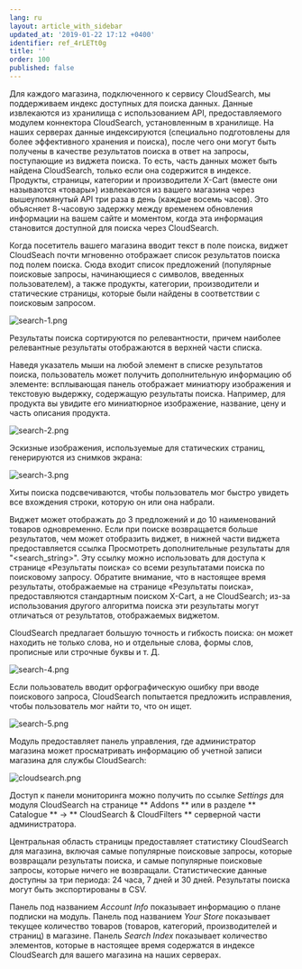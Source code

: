 ```yaml
---
lang: ru
layout: article_with_sidebar
updated_at: '2019-01-22 17:12 +0400'
identifier: ref_4rLETt0g
title: ''
order: 100
published: false
---
```

Для каждого магазина, подключенного к сервису CloudSearch, мы поддерживаем индекс доступных для поиска данных. Данные извлекаются из хранилища с использованием API, предоставляемого модулем коннектора CloudSearch, установленным в хранилище. На наших серверах данные индексируются (специально подготовлены для более эффективного хранения и поиска), после чего они могут быть получены в качестве результатов поиска в ответ на запросы, поступающие из виджета поиска. То есть, часть данных может быть найдена CloudSearch, только если она содержится в индексе. Продукты, страницы, категории и производители X-Cart (вместе они называются «товары») извлекаются из вашего магазина через вышеупомянутый API три раза в день (каждые восемь часов). Это объясняет 8-часовую задержку между временем обновления информации на вашем сайте и моментом, когда эта информация становится доступной для поиска через CloudSearch.

Когда посетитель вашего магазина вводит текст в поле поиска, виджет CloudSeach почти мгновенно отображает список результатов поиска под полем поиска. Сюда входит список предложений (популярные поисковые запросы, начинающиеся с символов, введенных пользователем), а также продукты, категории, производители и статические страницы, которые были найдены в соответствии с поисковым запросом.

![search-1.png]({{site.baseurl}}/attachments/ref_5IHjr19k/search-1.png)

Результаты поиска сортируются по релевантности, причем наиболее релевантные результаты отображаются в верхней части списка.

Наведя указатель мыши на любой элемент в списке результатов поиска, пользователь может получить дополнительную информацию об элементе: всплывающая панель отображает миниатюру изображения и текстовую выдержку, содержащую результаты поиска. Например, для продукта вы увидите его миниатюрное изображение, название, цену и часть описания продукта.

![search-2.png]({{site.baseurl}}/attachments/ref_5IHjr19k/search-2.png)

Эскизные изображения, используемые для статических страниц, генерируются из снимков экрана:

![search-3.png]({{site.baseurl}}/attachments/ref_5IHjr19k/search-3.png)

Хиты поиска подсвечиваются, чтобы пользователь мог быстро увидеть все вхождения строки, которую он или она набрали.

Виджет может отображать до 3 предложений и до 10 наименований товаров одновременно. Если при поиске возвращается больше результатов, чем может отобразить виджет, в нижней части виджета предоставляется ссылка Просмотреть дополнительные результаты для "<search_string>". Эту ссылку можно использовать для доступа к странице «Результаты поиска» со всеми результатами поиска по поисковому запросу. Обратите внимание, что в настоящее время результаты, отображаемые на странице «Результаты поиска», предоставляются стандартным поиском X-Cart, а не CloudSearch; из-за использования другого алгоритма поиска эти результаты могут отличаться от результатов, отображаемых виджетом.

CloudSearch предлагает большую точность и гибкость поиска: он может находить не только слова, но и отдельные слова, формы слов, прописные или строчные буквы и т. Д.

![search-4.png]({{site.baseurl}}/attachments/ref_5IHjr19k/search-4.png)

Если пользователь вводит орфографическую ошибку при вводе поискового запроса, CloudSearch попытается предложить исправления, чтобы пользователь мог найти то, что он ищет.

![search-5.png]({{site.baseurl}}/attachments/ref_5IHjr19k/search-5.png)

Модуль предоставляет панель управления, где администратор магазина может просматривать информацию об учетной записи магазина для службы CloudSearch:

![cloudsearch.png]({{site.baseurl}}/attachments/ref_5IHjr19k/cloudsearch.png)

Доступ к панели мониторинга можно получить по ссылке _Settings_ для модуля CloudSearch на странице ** Addons ** или в разделе ** Catalogue ** -> ** CloudSearch & CloudFilters ** серверной части администратора.

Центральная область страницы предоставляет статистику CloudSearch для магазина, включая самые популярные поисковые запросы, которые возвращали результаты поиска, и самые популярные поисковые запросы, которые ничего не возвращали. Статистические данные доступны за три периода: 24 часа, 7 дней и 30 дней. Результаты поиска могут быть экспортированы в CSV.

Панель под названием _Account Info_ показывает информацию о плане подписки на модуль.
Панель под названием _Your Store_ показывает текущее количество товаров (товаров, категорий, производителей и страниц) в магазине.
Панель _Search Index_ показывает количество элементов, которые в настоящее время содержатся в индексе CloudSearch для вашего магазина на наших серверах.